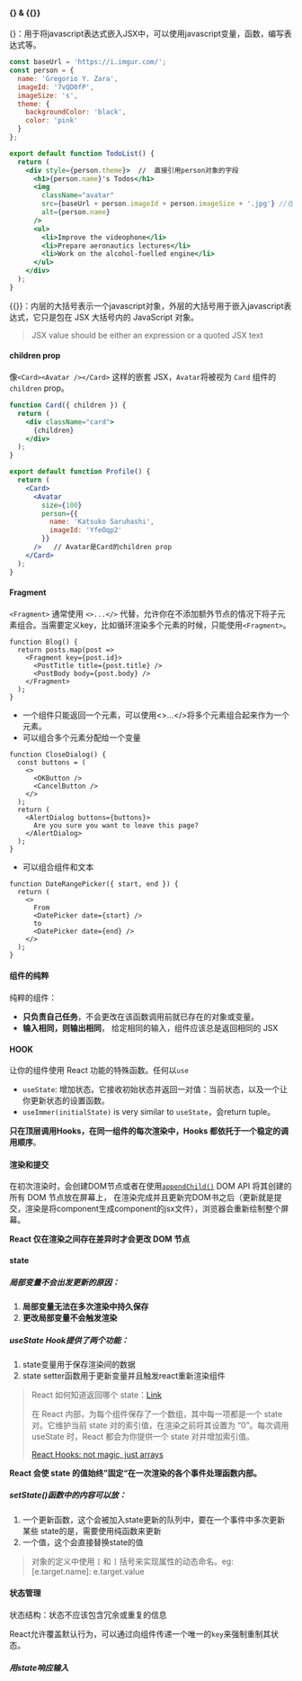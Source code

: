 #### {} & {{}}

{}：用于将javascript表达式嵌入JSX中，可以使用javascript变量，函数，编写表达式等。

```jsx
const baseUrl = 'https://i.imgur.com/';
const person = {
  name: 'Gregorio Y. Zara',
  imageId: '7vQD0fP',
  imageSize: 's',
  theme: {
    backgroundColor: 'black',
    color: 'pink'
  }
};

export default function TodoList() {
  return (
    <div style={person.theme}>  // 	直接引用person对象的字段
      <h1>{person.name}'s Todos</h1>
      <img
        className="avatar"
        src={baseUrl + person.imageId + person.imageSize + '.jpg'} //在大括号里可以拿着引用的字符串拼接字符串
        alt={person.name}
      />
      <ul>
        <li>Improve the videophone</li>
        <li>Prepare aeronautics lectures</li>
        <li>Work on the alcohol-fuelled engine</li>
      </ul>
    </div>
  );
}
```

{{}}：内层的大括号表示一个javascript对象，外层的大括号用于嵌入javascript表达式，它只是包在 JSX 大括号内的 JavaScript 对象。

> JSX value should be either an expression or a quoted JSX text

#### children prop

像`<Card><Avatar /></Card>` 这样的嵌套 JSX，`Avatar`将被视为 `Card` 组件的 `children` prop。

```jsx
function Card({ children }) {
  return (
    <div className="card">
      {children}
    </div>
  );
}

export default function Profile() {
  return (
    <Card>
      <Avatar
        size={100}
        person={{ 
          name: 'Katsuko Saruhashi',
          imageId: 'YfeOqp2'
        }}
      />   // Avatar是Card的children prop
    </Card>
  );
}
```

#### Fragment

`<Fragment>` 通常使用 `<>...</>` 代替，允许你在不添加额外节点的情况下将子元素组合。当需要定义key，比如循环渲染多个元素的时候，只能使用`<Fragment>`。

```tsx
function Blog() {
  return posts.map(post =>
    <Fragment key={post.id}>
      <PostTitle title={post.title} />
      <PostBody body={post.body} />
    </Fragment>
  );
}
```

- 一个组件只能返回一个元素，可以使用<>...</>将多个元素组合起来作为一个元素。
- 可以组合多个元素分配给一个变量

```tsx
function CloseDialog() {
  const buttons = (
    <>
      <OKButton />
      <CancelButton />
    </>
  );
  return (
    <AlertDialog buttons={buttons}>
      Are you sure you want to leave this page?
    </AlertDialog>
  );
}
```

- 可以组合组件和文本

```tsx
function DateRangePicker({ start, end }) {
  return (
    <>
      From
      <DatePicker date={start} />
      to
      <DatePicker date={end} />
    </>
  );
}
```

#### 组件的纯粹

纯粹的组件：

- **只负责自己任务**，不会更改在该函数调用前就已存在的对象或变量。
- **输入相同，则输出相同**， 给定相同的输入，组件应该总是返回相同的 JSX



#### HOOK

让你的组件使用 React 功能的特殊函数。任何以`use`

- `useState`: 增加状态。它接收初始状态并返回一对值：当前状态，以及一个让你更新状态的设置函数。
- `useImmer(initialState)` is very similar to `useState`，会return tuple。

**只在顶层调用Hooks，在同一组件的每次渲染中，Hooks 都依托于一个稳定的调用顺序**。



#### 渲染和提交

在初次渲染时，会创建DOM节点或者在使用[`appendChild()`](https://developer.mozilla.org/docs/Web/API/Node/appendChild) DOM API 将其创建的所有 DOM 节点放在屏幕上， 在渲染完成并且更新完DOM书之后（更新就是提交，渲染是将component生成component的jsx文件），浏览器会重新绘制整个屏幕。

**React 仅在渲染之间存在差异时才会更改 DOM 节点**



#### state

##### 局部变量不会出发更新的原因：

1. **局部变量无法在多次渲染中持久保存**
2. **更改局部变量不会触发渲染**

##### useState Hook提供了两个功能：

1. state变量用于保存渲染间的数据
2. state setter函数用于更新变量并且触发react重新渲染组件

>  React 如何知道返回哪个 state：[Link]( https://zh-hans.react.dev/learn/state-a-components-memory#how-does-react-know-which-state-to-return)
>
> 在 React 内部，为每个组件保存了一个数组，其中每一项都是一个 state 对。它维护当前 state 对的索引值，在渲染之前将其设置为 “0”。每次调用 useState 时，React 都会为你提供一个 state 对并增加索引值。
>
>  [React Hooks: not magic, just arrays](https://medium.com/@ryardley/react-hooks-not-magic-just-arrays-cd4f1857236e)

**React 会使 state 的值始终”固定“在一次渲染的各个事件处理函数内部。**

##### setState()函数中的内容可以放：

1. 一个更新函数，这个会被加入state更新的队列中，要在一个事件中多次更新某些 state的是，需要使用纯函数来更新
2. 一个值，这个会直接替换state的值

> 对象的定义中使用 `[` 和 `]` 括号来实现属性的动态命名。eg: [e.target.name]: e.target.value



#### 状态管理

状态结构：状态不应该包含冗余或重复的信息

React允许覆盖默认行为，可以通过向组件传递一个唯一的`key`来强制重制其状态。

##### 用state响应输入



